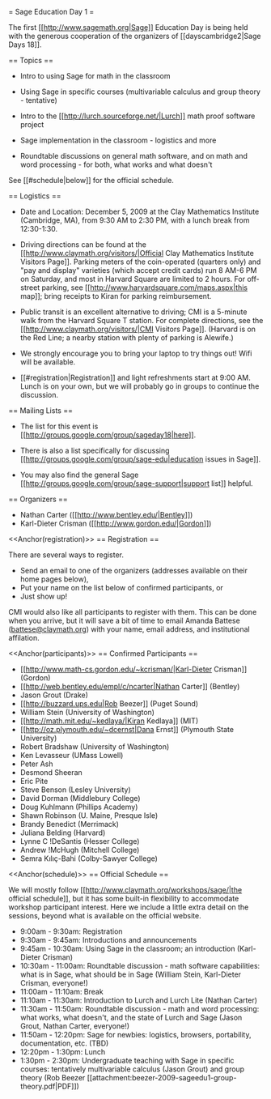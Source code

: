 = Sage Education Day 1 =

 The first [[http://www.sagemath.org|Sage]] Education Day is being held with the generous cooperation of the organizers of [[dayscambridge2|Sage Days 18]].

== Topics ==

 * Intro to using Sage for math in the classroom

 * Using Sage in specific courses (multivariable calculus and group theory - tentative)

 * Intro to the [[http://lurch.sourceforge.net/|Lurch]] math proof software project

 * Sage implementation in the classroom - logistics and more

 * Roundtable discussions on general math software, and on math and word processing - for both, what works and what doesn't

See [[#schedule|below]] for the official schedule.

== Logistics ==
  
 * Date and Location: December 5, 2009 at the Clay Mathematics Institute (Cambridge, MA), from 9:30 AM to 2:30 PM, with a lunch break from 12:30-1:30. 

 * Driving directions can be found at the [[http://www.claymath.org/visitors/|Official Clay Mathematics Institute Visitors Page]]. Parking meters of the coin-operated (quarters only) and "pay and display" varieties (which accept credit cards) run 8 AM-6 PM on Saturday, and most in Harvard Square are limited to 2 hours. For off-street parking, see [[http://www.harvardsquare.com/maps.aspx|this map]]; bring receipts to Kiran for parking reimbursement.

 * Public transit is an excellent alternative to driving; CMI is a 5-minute walk from the Harvard Square T station. For complete directions, see the [[http://www.claymath.org/visitors/|CMI Visitors Page]]. (Harvard is on the Red Line; a nearby station with plenty of parking is Alewife.)

 * We strongly encourage you to bring your laptop to try things out!  Wifi will be available.

 * [[#registration|Registration]] and light refreshments start at 9:00 AM.  Lunch is on your own, but we will probably go in groups to continue the discussion.

== Mailing Lists ==

 * The list for this event is [[http://groups.google.com/group/sageday18|here]].

 * There is also a list specifically for discussing [[http://groups.google.com/group/sage-edu|education issues in Sage]].

 * You may also find the general Sage [[http://groups.google.com/group/sage-support|support list]] helpful.

== Organizers ==
 * Nathan Carter ([[http://www.bentley.edu/|Bentley]])
 * Karl-Dieter Crisman ([[http://www.gordon.edu/|Gordon]])

<<Anchor(registration)>>
== Registration ==

There are several ways to register.  

 * Send an email to one of the organizers (addresses available on their home pages below),
 * Put your name on the list below of confirmed participants, or
 * Just show up!

CMI would also like all participants to register with them. This can be done when you arrive, but it will save a bit of time to email Amanda Battese (battese@claymath.org) with your name, email address, and institutional affilation.

<<Anchor(participants)>>
== Confirmed Participants ==

 * [[http://www.math-cs.gordon.edu/~kcrisman/|Karl-Dieter Crisman]] (Gordon)
 * [[http://web.bentley.edu/empl/c/ncarter|Nathan Carter]] (Bentley)
 * Jason Grout (Drake)
 * [[http://buzzard.ups.edu|Rob Beezer]] (Puget Sound)
 * William Stein (University of Washington)
 * [[http://math.mit.edu/~kedlaya/|Kiran Kedlaya]] (MIT)
 * [[http://oz.plymouth.edu/~dcernst|Dana Ernst]] (Plymouth State University)
 * Robert Bradshaw (University of Washington)
 * Ken Levasseur (UMass Lowell)
 * Peter Ash
 * Desmond Sheeran
 * Eric Pite
 * Steve Benson (Lesley University)
 * David Dorman (Middlebury College)
 * Doug Kuhlmann (Phillips Academy)
 * Shawn Robinson (U. Maine, Presque Isle)
 * Brandy Benedict (Merrimack)
 * Juliana Belding (Harvard)
 * Lynne C !DeSantis (Hesser College)
 * Andrew !McHugh (Mitchell College)
 * Semra Kılıç-Bahi (Colby-Sawyer College)

<<Anchor(schedule)>>
== Official Schedule ==

We will mostly follow [[http://www.claymath.org/workshops/sage/|the official schedule]], but it has some built-in flexibility to accommodate workshop participant interest.  Here we include a little extra detail on the sessions, beyond what is available on the official website.

 * 9:00am -  9:30am:  Registration
 * 9:30am -  9:45am:  Introductions and announcements
 * 9:45am - 10:30am:  Using Sage in the classroom; an introduction (Karl-Dieter Crisman)
 * 10:30am - 11:00am:  Roundtable discussion - math software capabilities: what is in Sage, what should be in Sage (William Stein, Karl-Dieter Crisman, everyone!)
 * 11:00am - 11:10am:  Break
 * 11:10am - 11:30am:  Introduction to Lurch and Lurch Lite (Nathan Carter)
 * 11:30am - 11:50am:  Roundtable discussion - math and word processing: what works, what doesn't, and the state of Lurch and Sage (Jason Grout, Nathan Carter, everyone!)
 * 11:50am - 12:20pm:  Sage for newbies: logistics, browsers, portability, documentation, etc. (TBD)
 * 12:20pm -  1:30pm:  Lunch
 * 1:30pm -  2:30pm:  Undergraduate teaching with Sage in specific courses: tentatively multivariable calculus (Jason Grout) and group theory (Rob Beezer [[attachment:beezer-2009-sageedu1-group-theory.pdf|PDF]])
